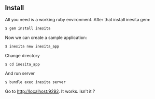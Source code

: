 ## Install

All you need is a working ruby environment. After that install inesita gem:

```sh
$ gem install inesita
```

Now we can create a sample application:

```sh
$ inesita new inesita_app
```

Change directory

```sh
$ cd inesita_app
```

And run server

```sh
$ bundle exec inesita server
```

Go to [http://localhost:9292](http://localhost:9292). It works. Isn't it ?
